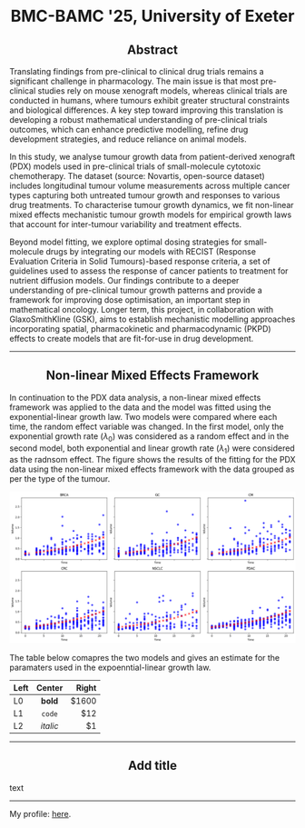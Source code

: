 &nbsp;

<h1 style="text-align: center;"> BMC-BAMC '25, University of Exeter </h1>

<h2 style="text-align: center;"> Abstract </h2>

Translating findings from pre-clinical to clinical drug trials remains a significant challenge in pharmacology. The main issue is that most pre-clinical studies rely on mouse xenograft models, whereas clinical trials are conducted in humans, where tumours exhibit greater structural constraints and biological differences. A key step toward improving this translation is developing a robust mathematical understanding of pre-clinical trials outcomes, which can enhance predictive modelling, refine drug development strategies, and reduce reliance on animal models.
 
In this study, we analyse tumour growth data from patient-derived xenograft (PDX) models used in pre-clinical trials of small-molecule cytotoxic chemotherapy. The dataset (source: Novartis, open-source dataset) includes longitudinal tumour volume measurements across multiple cancer types capturing both untreated tumour growth and responses to various drug treatments. To characterise tumour growth dynamics, we fit non-linear mixed effects mechanistic tumour growth models for empirical growth laws that account for inter-tumour variability and treatment effects.
 
Beyond model fitting, we explore optimal dosing strategies for small-molecule drugs by integrating our models with RECIST (Response Evaluation Criteria in Solid Tumours)-based response criteria, a set of guidelines used to assess the response of cancer patients to treatment for nutrient diffusion models. Our findings contribute to a deeper understanding of pre-clinical tumour growth patterns and provide a framework for improving dose optimisation, an important step in mathematical oncology. Longer term, this project, in collaboration with GlaxoSmithKline (GSK), aims to establish mechanistic modelling approaches incorporating spatial, pharmacokinetic and pharmacodynamic (PKPD) effects to create models that are fit-for-use in drug development.


---

<h2 style="text-align: center;"> Non-linear Mixed Effects Framework </h2>

In continuation to the PDX data analysis, a non-linear mixed effects framework was applied to the data and the model was fitted using the exponential-linear growth law. Two models were compared where each time, the random effect variable was changed. In the first model, only the exponential growth rate ($\lambda_0$) was considered as a random effect and in the second model, both exponential and linear growth rate ($\lambda_1$) were considered as the radnsom effect. The figure shows the results of the fitting for the PDX data using the non-linear mixed effects framework with the data grouped as per the type of the tumour. 

<p align="center">
<img src="NLME_Fit_Highres.png">
</p>

The table below comapres the two models and gives an estimate for the paramaters used in the expoenntial-linear growth law. 

| Left |  Center  | Right |
|:-----|:--------:|------:|
| L0   | **bold** | $1600 |
| L1   |  `code`  |   $12 |
| L2   | _italic_ |    $1 |
---

<h2 style="text-align: center;"> Add title </h2>

text
 
 ---

 My profile: [here](https://www.surrey.ac.uk/people/esha-joshi).
